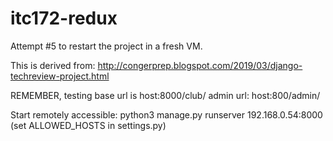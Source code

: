 # itc172-redux
Attempt #5 to restart the project in a fresh VM.

This is derived from:
http://congerprep.blogspot.com/2019/03/django-techreview-project.html

REMEMBER, testing base url is host:8000/club/
admin url: host:800/admin/

Start remotely accessible: python3 manage.py runserver 192.168.0.54:8000
(set ALLOWED_HOSTS in settings.py)